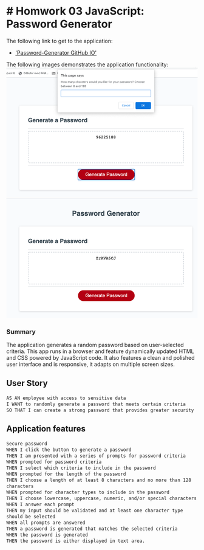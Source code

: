 # # Homwork 03 JavaScript: Password Generator

The following link to get to the application:
* ['Password-Generator GitHub IO'](https://kevkouadio.github.io/hw3-password-generator/.)

The following images demonstrates the application functionality:
![password generator demo](./Screeshots/Screenshot1.png)
![password generator demo](./Screeshots/Screenshot2.png)


### Summary
The application generates a random password based on user-selected criteria. This app runs in a browser and feature dynamically updated HTML and CSS powered by JavaScript code. It also features a clean and polished user interface and is responsive, it adapts on multiple screen sizes.

## User Story

```
AS AN employee with access to sensitive data
I WANT to randomly generate a password that meets certain criteria
SO THAT I can create a strong password that provides greater security
```

## Application features

```
Secure password
WHEN I click the button to generate a password
THEN I am presented with a series of prompts for password criteria
WHEN prompted for password criteria
THEN I select which criteria to include in the password
WHEN prompted for the length of the password
THEN I choose a length of at least 8 characters and no more than 128 characters
WHEN prompted for character types to include in the password
THEN I choose lowercase, uppercase, numeric, and/or special characters
WHEN I answer each prompt
THEN my input should be validated and at least one character type should be selected
WHEN all prompts are answered
THEN a password is generated that matches the selected criteria
WHEN the password is generated
THEN the password is either displayed in text area.
```


